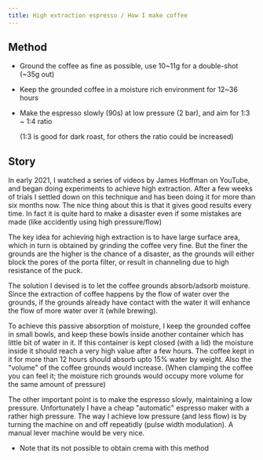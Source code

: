 ```yaml
---
title: High extraction espresso / How I make coffee
---
```


Method
----

* Ground the coffee as fine as possible, use 10~11g for a double-shot (~35g out)

* Keep the grounded coffee in a moisture rich environment for 12~36 hours

* Make the espresso slowly (90s) at low pressure (2 bar), and aim for 1:3 ~ 1:4 ratio
  
  (1:3 is good for dark roast, for others the ratio could be increased)
  
Story
---

In early 2021, I watched a series of videos by James Hoffman on YouTube, and began doing experiments to achieve high extraction.
After a few weeks of trials I settled down on this technique and has been doing it for more than six months now.
The nice thing about this is that it gives good results every time. In fact it is quite hard to make a disaster even if some mistakes are made (like accidently using high pressure/flow)

The key idea for achieving high extraction is to have large surface area, which in turn is obtained by grinding the coffee very fine.
But the finer the grounds are the higher is the chance of a disaster, as the grounds will either block the pores of the porta filter, or result in channeling due to high resistance of the puck.

The solution I devised is to let the coffee grounds absorb/adsorb moisture.
Since the extraction of coffee happens by the flow of water over the grounds,
if the grounds already have contact with the water it will enhance the flow of more water over it (while brewing).

To achieve this passive absorption of moisture, I keep the grounded coffee in small bowls, and keep these bowls inside another container which has little bit of water in it.
If this container is kept closed (with a lid) the moisture inside it should reach a very high value after a few hours.
The coffee kept in it for more than 12 hours should absorb upto 15% water by weight.
Also the "volume" of the coffee grounds would increase.
(When clamping the coffee you can feel it; the moisture rich grounds would occupy more volume for the same amount of pressure)

<!-- Here is an illustration (fails to render properly on browser) -->

<!--          ┌┳───────────────────────────────┳┐ -->
<!--           │                               │ -->
<!--           │                               │ -->
<!--           │                               │ -->
<!--           │  ┌           ┐ ┌           ┐  │ -->
<!--           │  │⣿⣿⣿⣿⣿⣿⣿⣿⣿⣿⣿│ │⣿⣿⣿⣿⣿⣿⣿⣿⣿⣿⣿│  │ -->
<!--           │┈┈│⣿⣿⣿⣿⣿⣿⣿⣿⣿⣿⣿│┈│⣿⣿⣿⣿⣿⣿⣿⣿⣿⣿⣿│┈┈│ -->
<!--           │  └───────────┘ └───────────┘  │ -->
<!--           └───────────────────────────────┘ -->


The other important point is to make the espresso slowly, maintaining a low pressure. 
Unfortunately I have a cheap "automatic" espresso maker with a rather high pressure. The way I achieve low pressure (and less flow) is by turning the machine on and off repeatidly (pulse width modulation).
A manual lever machine would be very nice.

* Note that its not possible to obtain crema with this method
